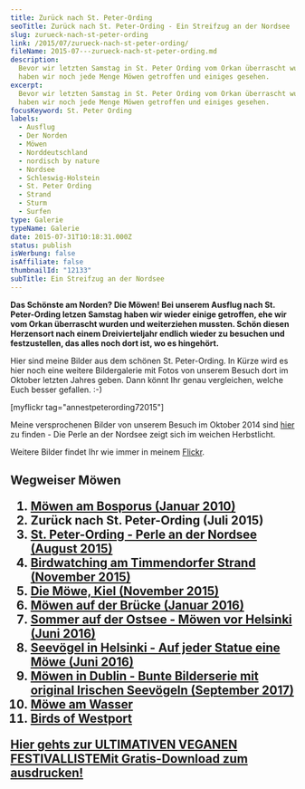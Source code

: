 ```yaml
---
title: Zurück nach St. Peter-Ording
seoTitle: Zurück nach St. Peter-Ording - Ein Streifzug an der Nordsee
slug: zurueck-nach-st-peter-ording
link: /2015/07/zurueck-nach-st-peter-ording/
fileName: 2015-07---zurueck-nach-st-peter-ording.md
description:
  Bevor wir letzten Samstag in St. Peter Ording vom Orkan überrascht wurden,
  haben wir noch jede Menge Möwen getroffen und einiges gesehen.
excerpt:
  Bevor wir letzten Samstag in St. Peter Ording vom Orkan überrascht wurden,
  haben wir noch jede Menge Möwen getroffen und einiges gesehen.
focusKeyword: St. Peter Ording
labels:
  - Ausflug
  - Der Norden
  - Möwen
  - Norddeutschland
  - nordisch by nature
  - Nordsee
  - Schleswig-Holstein
  - St. Peter Ording
  - Strand
  - Sturm
  - Surfen
type: Galerie
typeName: Galerie
date: 2015-07-31T10:18:31.000Z
status: publish
isWerbung: false
isAffiliate: false
thumbnailId: "12133"
subTitle: Ein Streifzug an der Nordsee
---
```


<strong>Das Schönste am Norden? Die Möwen! Bei unserem Ausflug nach St.
Peter-Ording letzen Samstag haben wir wieder einige getroffen, ehe wir vom Orkan
überrascht wurden und weiterziehen mussten. Schön diesen Herzensort nach einem
Dreivierteljahr endlich wieder zu besuchen und festzustellen, das alles noch
dort ist, wo es hingehört.</strong>

Hier sind meine Bilder aus dem schönen St. Peter-Ording. In Kürze wird es hier
noch eine weitere Bildergalerie mit Fotos von unserem Besuch dort im Oktober
letzten Jahres geben. Dann könnt Ihr genau vergleichen, welche Euch besser
gefallen. :-)

[myflickr tag="annestpeterording72015"]

Meine versprochenen Bilder von unserem Besuch im Oktober 2014 sind
<a href="http://cardamonchai.com/2015/08/st-peter-ording/">hier</a> zu finden -
Die Perle an der Nordsee zeigt sich im weichen Herbstlicht.

Weitere Bilder findet Ihr wie immer in meinem
<a href="https://www.flickr.com/photos/99929697@N07/" target="_blank" rel="noopener">Flickr</a>.

## Wegweiser Möwen<ol><li><a href="/2010/01/moewen-am-bosporus/">Möwen am Bosporus (Januar 2010)</a></li><li>Zurück nach St. Peter-Ording (Juli 2015)</li><li><a href="/2015/08/st-peter-ording/">St. Peter-Ording - Perle an der Nordsee (August 2015)</a></li><li><a href="/2015/11/birdwatching-am-timmendorfer-strand/">Birdwatching am Timmendorfer Strand (November 2015)</a></li><li><a href="http://cardamonchai.com/2015/11/die-moewe/">Die Möwe, Kiel (November 2015)</a></li><li><a href="/2016/01/moewen-auf-der-bruecke/">Möwen auf der Brücke (Januar 2016)</a></li><li><a href="http://cardamonchai.com/2016/07/sommer-auf-der-ostsee-travemuende-helsinki/">Sommer auf der Ostsee - Möwen vor Helsinki (Juni 2016)</a></li><li><a href="http://cardamonchai.com/2016/08/auf-jeder-statue-eine-moewe/">Seevögel in Helsinki - Auf jeder Statue eine Möwe (Juni 2016)</a></li><li><a href="http://cardamonchai.com/2017/10/moewen-in-dublin/">Möwen in Dublin - Bunte Bilderserie mit original Irischen Seevögeln (September 2017)</a></li><li><a href="http://cardamonchai.com/2018/01/moewe-am-wasser/">Möwe am Wasser</a></li><li><a href="http://cardamonchai.com/2018/05/birds-of-westport/">Birds of Westport</a></li></ol><a class="banner banner-green" href="/2015/03/die-ultimative-vegane-festivalliste"><span class="head">Hier gehts zur ULTIMATIVEN VEGANEN FESTIVALLISTE</span><span class="text">Mit Gratis-Download zum ausdrucken!</span></a>
